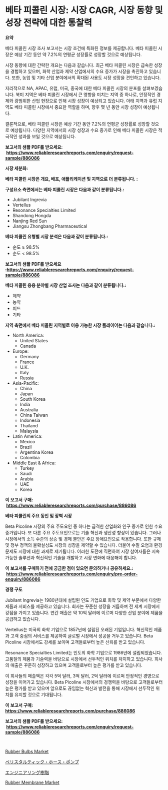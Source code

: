 <p><h1>베타 피콜린 시장: 시장 CAGR, 시장 동향 및 성장 전략에 대한 통찰력</h1></p><p><strong>요약</strong></p>
<p><p>베타 피콜린 시장 조사 보고서는 시장 조건에 특화된 정보를 제공합니다. 베타 피콜린 시장은 예상 기간 동안 약 7.2%의 연평균 성장률로 성장할 것으로 예상됩니다. </p><p>시장 동향에 대한 간략한 개요는 다음과 같습니다. 최근 베타 피콜린 시장은 급속한 성장을 경험하고 있으며, 화학 산업과 제약 산업에서의 수요 증가가 시장을 촉진하고 있습니다. 또한, 농업 및 기타 산업 분야에서의 확대된 사용도 시장 성장을 견인하고 있습니다.</p><p>지리적으로 NA, APAC, 유럽, 미국, 중국에 대한 베타 피콜린 시장의 분포를 살펴보겠습니다. 북미 지역은 베타 피콜린 시장에서 큰 영향을 미치는 지역 중 하나로, 안정적인 경제와 광범위한 산업 현장으로 인해 시장 성장이 예상되고 있습니다. 아태 지역과 유럽 지역도 베타 피콜린 시장에서 중요한 역할을 하며, 향후 몇 년 동안 시장 성장이 예상됩니다.</p><p>결론적으로, 베타 피콜린 시장은 예상 기간 동안 7.2%의 연평균 성장률로 성장할 것으로 예상됩니다. 다양한 지역에서의 시장 성장과 수요 증가로 인해 베타 피콜린 시장은 적극적인 성과를 보일 것으로 예상됩니다.</p></p>
<p><strong>보고서의 샘플 PDF를 받으세요: &nbsp;<a href="https://www.reliableresearchreports.com/enquiry/request-sample/886086">https://www.reliableresearchreports.com/enquiry/request-sample/886086</a></strong></p>
<p><strong>시장 세분화:</strong></p>
<p><strong> 베타 피콜린 시장은 개요, 배포, 애플리케이션 및 지역으로 더 분류됩니다. :</strong></p>
<p><strong>구성요소 측면에서는 베타 피콜린 시장은 다음과 같이 분류됩니다.:</strong></p>
<p><ul><li>Jubilant Ingrevia</li><li>Vertellus</li><li>Resonance Specialties Limited</li><li>Shandong Hongda</li><li>Nanjing Red Sun</li><li>Jiangsu Zhongbang Pharmaceutical</li></ul></p>
<p><strong> 베타 피콜린 유형별 시장 분석은 다음과 같이 분류됩니다.:</strong></p>
<p><ul><li>순도 ≥ 98.5%</li><li>순도 < 98.5%</li></ul></p>
<p><strong>보고서의 샘플 PDF를 받으세요 :<a href="https://www.reliableresearchreports.com/enquiry/request-sample/886086">https://www.reliableresearchreports.com/enquiry/request-sample/886086</a></strong></p>
<p><strong> 베타 피콜린 응용 분야별 시장 산업 조사는 다음과 같이 분류됩니다.:</strong></p>
<p><ul><li>제약</li><li>농약</li><li>피드</li><li>기타</li></ul></p>
<p><strong>지역 측면에서 베타 피콜린 지역별로 이용 가능한 시장 플레이어는 다음과 같습니다.:</strong></p>
<p><ul>
    <li>
        North America:
        <ul>
            <li>United States</li>
            <li>Canada</li>
        </ul>
    </li>
    <li>
        Europe:
        <ul>
            <li>Germany</li>
            <li>France</li>
            <li>U.K.</li>
            <li>Italy</li>
            <li>Russia</li>
        </ul>
    </li>
    <li>
        Asia-Pacific:
        <ul>
            <li>China</li>
            <li>Japan</li>
            <li>South Korea</li>
            <li>India</li>
            <li>Australia</li>
            <li>China Taiwan</li>
            <li>Indonesia</li>
            <li>Thailand</li>
            <li>Malaysia</li>
        </ul>
    </li>
    <li>
        Latin America:
        <ul>
            <li>Mexico</li>
            <li>Brazil</li>
            <li>Argentina Korea</li>
            <li>Colombia</li>
        </ul>
    </li>
    <li>
        Middle East & Africa:
        <ul>
            <li>Turkey</li>
            <li>Saudi</li>
            <li>Arabia</li>
            <li>UAE</li>
            <li>Korea</li>
        </ul>
    </li>
    </ul></p>
<p><strong>이 보고서 구매: &nbsp;<a href="https://www.reliableresearchreports.com/purchase/886086">https://www.reliableresearchreports.com/purchase/886086</a></strong></p>
<p><strong>베타 피콜린의 주요 동인 및 장벽 시장</strong></p>
<p><p>Beta Picoline 시장의 주요 주도요인 중 하나는 급격한 산업화와 인구 증가로 인한 수요 증가입니다. 또 다른 주요 주도요인으로는 기술 혁신과 생산성 향상이 있습니다. 그러나 시장에서의 소득 수준의 상승 및 경제 불안은 주요 장애요인으로 작용합니다. 또한 규제 및 정부 정책의 불확실성도 시장의 성장을 제약할 수 있습니다. 더불어 수질 오염과 환경문제도 시장에 대한 과제로 제기됩니다. 이러한 도전에 직면하여 시장 참여자들은 지속 가능한 솔루션과 혁신적인 기술을 개발하고 시장 변화에 대응해야 합니다.</p></p>
<p><strong>이 보고서를 구매하기 전에 궁금한 점이 있으면 문의하거나 공유하세요.: &nbsp;<a href="https://www.reliableresearchreports.com/enquiry/pre-order-enquiry/886086">https://www.reliableresearchreports.com/enquiry/pre-order-enquiry/886086</a></strong></p>
<p><strong>경쟁 구도</strong></p>
<p><p>Jubilant Ingrevia는 1980년대에 설립된 인도 기업으로 화학 및 제약 부문에서 다양한 제품과 서비스를 제공하고 있습니다. 회사는 꾸준한 성장을 거듭하며 전 세계 시장에서 강점을 가지고 있습니다. 연간 매출은 약 10억 달러에 이르며 다양한 산업 분야에 제품을 공급하고 있습니다.</p><p>Vertellus는 미국의 화학 기업으로 1857년에 설립된 오래된 기업입니다. 혁신적인 제품과 고객 중심의 서비스를 제공하여 글로벌 시장에서 성공을 거두고 있습니다. Beta Picoline 시장에서도 강세를 보이며 고객들로부터 높은 신뢰를 받고 있습니다.</p><p>Resonance Specialties Limited는 인도의 화학 기업으로 1986년에 설립되었습니다. 고품질의 제품과 기술력을 바탕으로 시장에서 선두적인 위치를 차지하고 있습니다. 회사의 매출은 꾸준히 성장하고 있으며 고객들로부터 높은 평가를 받고 있습니다.</p><p>이 회사들의 매출액은 각각 5억 달러, 3억 달러, 2억 달러에 이르며 안정적인 경영으로 성장을 이어가고 있습니다. Beta Picoline 시장에서의 경쟁력을 바탕으로 고객들로부터 높은 평가를 받고 있으며 앞으로도 끊임없는 혁신과 발전을 통해 시장에서 선두적인 위치를 유지할 것으로 기대됩니다.</p></p>
<p><strong>이 보고서 구매: &nbsp; <a href="https://www.reliableresearchreports.com/purchase/886086">https://www.reliableresearchreports.com/purchase/886086</a></strong></p>
<p><strong>보고서의 샘플 PDF를 받으세요: &nbsp;<a href="https://www.reliableresearchreports.com/enquiry/request-sample/886086">https://www.reliableresearchreports.com/enquiry/request-sample/886086</a></strong><strong></strong></p>
<p>&nbsp;</p>
<p><p><a href="https://www.linkedin.com/pulse/rubber-bulbs-market-furnish-information-size-share-dynamics-ylwyf?trackingId=RJ0yzC%2F3kqK1L%2FJey19zbA%3D%3D">Rubber Bulbs Market</a></p><p><a href="https://medium.com/@magalirtiz2005/%E6%AC%A1%E3%81%AE%E6%96%87%E7%AB%A0%E3%82%92%E6%97%A5%E6%9C%AC%E8%AA%9E%E3%81%AB%E7%BF%BB%E8%A8%B3%E3%81%99%E3%82%8B%E3%81%A8-2024%E5%B9%B4%E3%81%8B%E3%82%892031%E5%B9%B4%E3%81%BE%E3%81%A7%E3%81%AE%E6%9C%9F%E9%96%93%E3%81%AB%E4%BA%88%E6%B8%AC%E3%81%95%E3%82%8C%E3%82%8B%E5%9C%A7%E7%B8%AE%E3%83%9B%E3%83%BC%E3%82%B9%E3%83%9D%E3%83%B3%E3%83%97%E5%B8%82%E5%A0%B4%E3%81%AE%E5%88%86%E6%9E%90%E3%81%A8%E3%82%B5%E3%82%A4%E3%82%BA-%E3%81%A8%E3%81%AA%E3%82%8A%E3%81%BE%E3%81%99-f69a83bb818f">ペリスタルティック・ホース・ポンプ</a></p><p><a href="https://medium.com/@zulu.dawn/%E3%82%A8%E3%83%B3%E3%82%B8%E3%83%8B%E3%82%A2%E3%83%AA%E3%83%B3%E3%82%B0%E3%83%AC%E3%82%B8%E3%83%B3%E5%B8%82%E5%A0%B4%E3%81%AE%E3%82%B7%E3%82%A7%E3%82%A2%E3%81%AE%E9%80%B2%E5%8C%96%E3%81%A8%E5%B8%82%E5%A0%B4%E6%88%90%E9%95%B7%E3%83%88%E3%83%AC%E3%83%B3%E3%83%892024%E5%B9%B4%E3%81%8B%E3%82%892031%E5%B9%B4%E3%81%BE%E3%81%A7-212d9a75a407">エンジニアリング樹脂</a></p><p><a href="https://www.linkedin.com/pulse/rubber-membrane-market-size-growth-forecast-from-2024-2031-v8phe?trackingId=8rETtsHrz9UQpyRuxCH8YA%3D%3D">Rubber Membrane Market</a></p></p>
